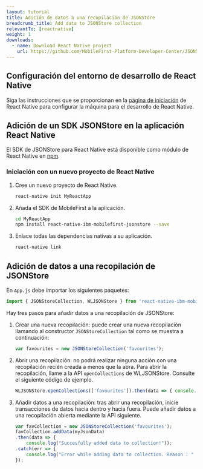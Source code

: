 ```yaml
---
layout: tutorial
title: Adición de datos a una recopilación de JSONStore
breadcrumb_title: Add data to JSONStore collection
relevantTo: [reactnative]
weight: 1
downloads:
  - name: Download React Native project
    url: https://github.com/MobileFirst-Platform-Developer-Center/JSONStoreReactNative
---
```

<!-- NLS_CHARSET=UTF-8 -->
##  Configuración del entorno de desarrollo de React Native
Siga las instrucciones que se proporcionan en la [página de iniciación](https://facebook.github.io/react-native/docs/getting-started.html) de React Native para configurar la máquina para el desarrollo de React Native.

##  Adición de un SDK JSONStore en la aplicación React Native
El SDK de JSONStore para React Native está disponible como módulo de React Native en [npm](https://www.npmjs.com/package/react-native-mobilefirst-jsonstore).

### Iniciación con un nuevo proyecto de React Native
1. Cree un nuevo proyecto de React Native.
    ```bash
    react-native init MyReactApp
    ```

2. Añada el SDK de MobileFirst a la aplicación.
    ```bash
    cd MyReactApp
    npm install react-native-ibm-mobilefirst-jsonstore --save
    ```

3.  Enlace todas las dependencias nativas a su aplicación.
    ```bash
    react-native link
    ```

## Adición de datos a una recopilación de JSONStore

En `App.js` debe importar los siguientes paquetes:

```javascript
import { JSONStoreCollection, WLJSONStore } from 'react-native-ibm-mobilefirst-jsonstore';
```

Hay tres pasos para añadir datos a una recopilación de JSONStore:

1. Crear una nueva recopilación: puede crear una nueva recopilación llamando al constructor `JSONStoreCollection` tal como se muestra a continuación:
    ```javascript
    var favourites = new JSONStoreCollection('favourites');
    ```
2.  Abrir una recopilación: no podrá realizar ninguna acción con una recopilación recién creada a menos que la abra. Para abrir la recopilación, llame a la API `openCollections` de WLJSONStore. Consulte el siguiente código de ejemplo.
    ```javascript
    WLJSONStore.openCollections(['favourites']).then(data => { console.log(data); }).catch(err =>{ console.log(err); });
    ```
3. Añadir datos a una recopilación: tras abrir una recopilación, inicie transacciones de datos hacia dentro y hacia fuera. Puede añadir datos a una recopilación abierta mediante la API siguiente.
    ```javascript
    var favCollection = new JSONStoreCollection('favourites');
    favCollection.addData(myJsonData)
    .then(data => {
    	console.log("Succesfully added data to collection!"));
    .catch(err => {
    	console.log("Error while adding data to collection. Reason : " + err);
    });
    ```    
